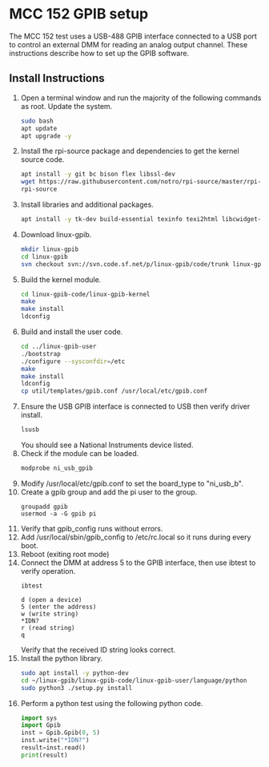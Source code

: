 # MCC 152 GPIB setup

The MCC 152 test uses a USB-488 GPIB interface connected to a USB
port to control an external DMM for reading an analog output channel.
These instructions describe how to set up the GPIB software.

## Install Instructions

1. Open a terminal window and run the majority of the following commands
   as root. Update the system.
   ```sh
   sudo bash
   apt update
   apt upgrade -y
   ```
2. Install the rpi-source package and dependencies to get the kernel source
   code.
   ```sh
   apt install -y git bc bison flex libssl-dev
   wget https://raw.githubusercontent.com/notro/rpi-source/master/rpi-source -O /usr/bin/rpi-source && sudo chmod +x /usr/bin/rpi-source && /usr/bin/rpi-source -q --tag-update
   rpi-source
   ```
3. Install libraries and additional packages.
   ```sh
   apt install -y tk-dev build-essential texinfo texi2html libcwidget-dev libncurses5-dev libx11-dev binutils-dev bison flex libusb-1.0-0 libusb-dev libmpfr-dev libexpat1-dev tofrodos subversion autoconf automake libtool mercurial
   ```
4. Download linux-gpib.
   ```sh
   mkdir linux-gpib
   cd linux-gpib
   svn checkout svn://svn.code.sf.net/p/linux-gpib/code/trunk linux-gpib-code
   ```
5. Build the kernel module.
   ```sh
   cd linux-gpib-code/linux-gpib-kernel
   make
   make install
   ldconfig
   ```
6. Build and install the user code.
   ```sh
   cd ../linux-gpib-user
   ./bootstrap
   ./configure --sysconfdir=/etc
   make
   make install
   ldconfig
   cp util/templates/gpib.conf /usr/local/etc/gpib.conf
   ```
7. Ensure the USB GPIB interface is connected to USB then verify driver install.
   ```sh
   lsusb
   ```
   You should see a National Instruments device listed.
8. Check if the module can be loaded.
   ```sh
   modprobe ni_usb_gpib
   ```
9. Modify /usr/local/etc/gpib.conf to set the board_type to "ni_usb_b".
10. Create a gpib group and add the pi user to the group.
    ```ssh
    groupadd gpib
    usermod -a -G gpib pi
    ```
11. Verify that gpib_config runs without errors.
12. Add /usr/local/sbin/gpib_config to /etc/rc.local so it runs during every
    boot.
13. Reboot (exiting root mode)
14. Connect the DMM at address 5 to the GPIB interface, then use
    ibtest to verify operation.
    ```
    ibtest

    d (open a device)
    5 (enter the address)
    w (write string)
    *IDN?
    r (read string)
    q
    ```
    Verify that the received ID string looks correct.
15. Install the python library.
    ```sh
    sudo apt install -y python-dev
    cd ~/linux-gpib/linux-gpib-code/linux-gpib-user/language/python
    sudo python3 ./setup.py install
    ```
16. Perform a python test using the following python code.
    ```python
    import sys
    import Gpib
    inst = Gpib.Gpib(0, 5)
    inst.write("*IDN?")
    result=inst.read()
    print(result)
    ```


